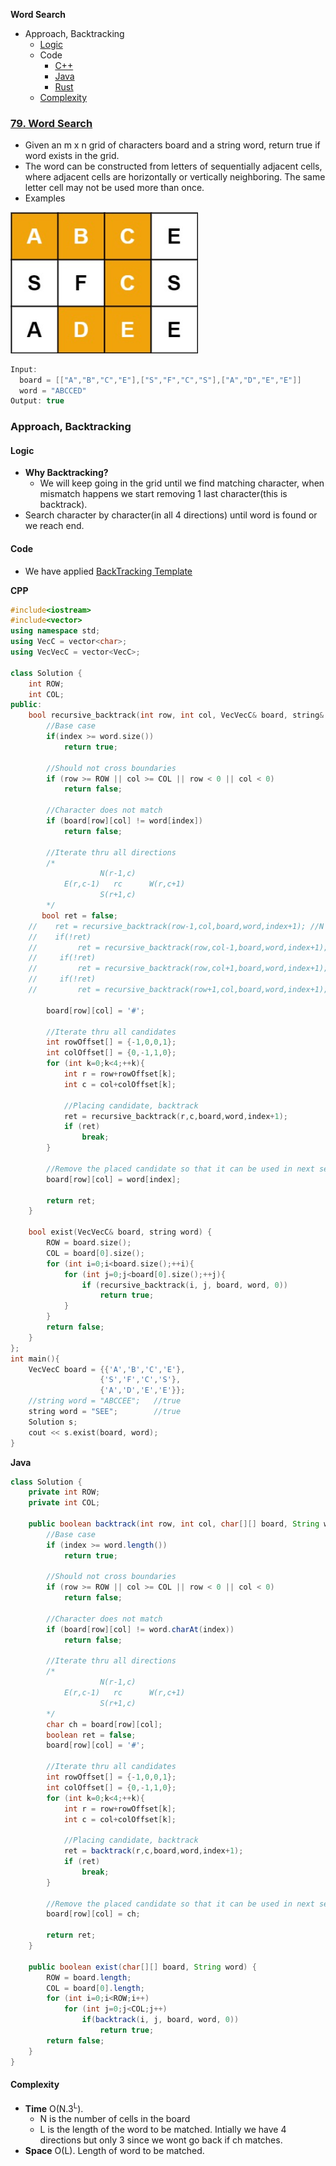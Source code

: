 **Word Search**
- Approach, Backtracking
  - [Logic](#l)
  - Code
    - [C++](#cpp)
    - [Java](#j)
    - [Rust](#r)
  - [Complexity](#co)


### [79. Word Search](https://leetcode.com/problems/word-search)
- Given an m x n grid of characters board and a string word, return true if word exists in the grid.
- The word can be constructed from letters of sequentially adjacent cells, where adjacent cells are horizontally or vertically neighboring. The same letter cell may not be used more than once.
- Examples
<img src=word_in_grid.jpg width=300 />

```c
Input: 
  board = [["A","B","C","E"],["S","F","C","S"],["A","D","E","E"]]
  word = "ABCCED"
Output: true
```

### Approach, Backtracking
<a name=l></a>
#### Logic
- **Why Backtracking?**
  - We will keep going in the grid until we find matching character, when mismatch happens we start removing 1 last character(this is backtrack).
- Search character by character(in all 4 directions) until word is found or we reach end.

#### Code
- We have applied [BackTracking Template](/DS_Questions/Algorithms/Backtracking#tem)

<a name=cpp></a>
**CPP**
```cpp
#include<iostream>
#include<vector>
using namespace std;
using VecC = vector<char>;
using VecVecC = vector<VecC>;

class Solution {
    int ROW;
    int COL;
public:
    bool recursive_backtrack(int row, int col, VecVecC& board, string& word, int index){
        //Base case
        if(index >= word.size())
            return true;

        //Should not cross boundaries
        if (row >= ROW || col >= COL || row < 0 || col < 0)
            return false;

        //Character does not match
        if (board[row][col] != word[index])
            return false;
        
        //Iterate thru all directions
        /*
                    N(r-1,c)
            E(r,c-1)   rc      W(r,c+1)
                    S(r+1,c)
        */
       bool ret = false;
    //    ret = recursive_backtrack(row-1,col,board,word,index+1); //N
    //    if(!ret)
    //         ret = recursive_backtrack(row,col-1,board,word,index+1); //E
    //     if(!ret)
    //         ret = recursive_backtrack(row,col+1,board,word,index+1); //W
    //     if(!ret)
    //         ret = recursive_backtrack(row+1,col,board,word,index+1); //S
        
        board[row][col] = '#';

        //Iterate thru all candidates
        int rowOffset[] = {-1,0,0,1};
        int colOffset[] = {0,-1,1,0};
        for (int k=0;k<4;++k){
            int r = row+rowOffset[k];
            int c = col+colOffset[k];
            
            //Placing candidate, backtrack
            ret = recursive_backtrack(r,c,board,word,index+1);
            if (ret)
                break;
        }

        //Remove the placed candidate so that it can be used in next search
        board[row][col] = word[index];
        
        return ret;
    }

    bool exist(VecVecC& board, string word) {
        ROW = board.size();
        COL = board[0].size();
        for (int i=0;i<board.size();++i){
            for (int j=0;j<board[0].size();++j){
                if (recursive_backtrack(i, j, board, word, 0))
                    return true;
            }
        }
        return false;
    }
};
int main(){
    VecVecC board = {{'A','B','C','E'},
                    {'S','F','C','S'},
                    {'A','D','E','E'}};
    //string word = "ABCCEE";   //true
    string word = "SEE";        //true
    Solution s;
    cout << s.exist(board, word);
}
```

<a name=j></a>
**Java**
```java
class Solution {
    private int ROW;
    private int COL;
    
    public boolean backtrack(int row, int col, char[][] board, String word, int index) {
        //Base case
        if (index >= word.length())
            return true;
        
        //Should not cross boundaries
        if (row >= ROW || col >= COL || row < 0 || col < 0)
            return false;

        //Character does not match
        if (board[row][col] != word.charAt(index))
            return false;
        
        //Iterate thru all directions
        /*
                    N(r-1,c)
            E(r,c-1)   rc      W(r,c+1)
                    S(r+1,c)
        */
        char ch = board[row][col];
        boolean ret = false;
        board[row][col] = '#';
        
        //Iterate thru all candidates
        int rowOffset[] = {-1,0,0,1};
        int colOffset[] = {0,-1,1,0};
        for (int k=0;k<4;++k){
            int r = row+rowOffset[k];
            int c = col+colOffset[k];
            
            //Placing candidate, backtrack
            ret = backtrack(r,c,board,word,index+1);
            if (ret)
                break;
        }

        //Remove the placed candidate so that it can be used in next search
        board[row][col] = ch;
        
        return ret;
    }
    
    public boolean exist(char[][] board, String word) {
        ROW = board.length;
        COL = board[0].length;
        for (int i=0;i<ROW;i++)
            for (int j=0;j<COL;j++)
                if(backtrack(i, j, board, word, 0))
                    return true;
        return false;
    }
}
```

<a name=co></a>
#### Complexity
- **Time** O(N.3<sup>L</sup>). 
  - N is the number of cells in the board 
  - L is the length of the word to be matched. Intially we have 4 directions but only 3 since we wont go back if ch matches.
- **Space** O(L). Length of word to be matched.
